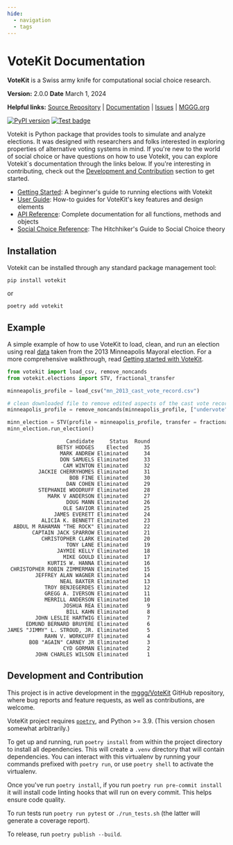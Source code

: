 ```yaml
---
hide:
  - navigation
  - tags
---
```


VoteKit Documentation
===================================

**VoteKit** is a Swiss army knife for computational social choice research.

**Version:** 2.0.0 **Date** March 1, 2024

**Helpful links:** [Source Repository](https://github.com/mggg/VoteKit) | [Documentation](https://mggg.github.io/VoteKit/) | [Issues](https://github.com/mggg/VoteKit/issues) | [MGGG.org](https://mggg.org/)


[![PyPI version](https://badge.fury.io/py/votekit.svg)](https://badge.fury.io/py/votekit)
[![Test badge](https://github.com/mggg/VoteKit/workflows/Test%20&%20Lint/badge.svg)](https://github.com/mggg/VoteKit/actions?query=workflow%3A%22Test+%26+Lint%22)

Votekit is Python package that provides tools to simulate and analyze elections. It was designed with researchers and folks interested in exploring properties of alternative voting systems in mind. If you're new to the world of social choice or have questions on how to use Votekit, you can explore Votekit`s documentation through the links below. If you're interesting in contributing, check out the [Development and Contribution](#development-and-contribution) section to get started.

- [Getting Started](getting_started.md): A beginner's guide to running elections with Votekit
- [User Guide](some_plotting_options.md): How-to guides for VoteKit's key features and design elements
- [API Reference](api.md): Complete documentation for all functions, methods and objects
- [Social Choice Reference](SCR_general_vocabulary.md): The Hitchhiker's Guide to Social Choice theory


## Installation

Votekit can be installed through any standard package management tool:

    pip install votekit

or

    poetry add votekit

## Example

A simple example of how to use VoteKit to load, clean, and run an election using real [data](https://vote.minneapolismn.gov/results-data/election-results/2013/mayor/) taken from the 2013 Minneapolis Mayoral election. For a more comprehensive walkthrough, read [Getting started with VoteKit](getting_started.md). 

```python
from votekit import load_csv, remove_noncands
from votekit.elections import STV, fractional_transfer

minneapolis_profile = load_csv("mn_2013_cast_vote_record.csv")

# clean downloaded file to remove edited aspects of the cast vote record
minneapolis_profile = remove_noncands(minneapolis_profile, ["undervote", "overvote", "UWI"])

minn_election = STV(profile = minneapolis_profile, transfer = fractional_transfer, seats = 1)
minn_election.run_election()
```

                       Candidate     Status  Round
                    BETSY HODGES    Elected     35
                     MARK ANDREW Eliminated     34
                     DON SAMUELS Eliminated     33
                      CAM WINTON Eliminated     32
              JACKIE CHERRYHOMES Eliminated     31
                        BOB FINE Eliminated     30
                       DAN COHEN Eliminated     29
              STEPHANIE WOODRUFF Eliminated     28
                 MARK V ANDERSON Eliminated     27
                       DOUG MANN Eliminated     26
                      OLE SAVIOR Eliminated     25
                   JAMES EVERETT Eliminated     24
               ALICIA K. BENNETT Eliminated     23
      ABDUL M RAHAMAN "THE ROCK" Eliminated     22
            CAPTAIN JACK SPARROW Eliminated     21
               CHRISTOPHER CLARK Eliminated     20
                       TONY LANE Eliminated     19
                    JAYMIE KELLY Eliminated     18
                      MIKE GOULD Eliminated     17
                 KURTIS W. HANNA Eliminated     16
     CHRISTOPHER ROBIN ZIMMERMAN Eliminated     15
             JEFFREY ALAN WAGNER Eliminated     14
                     NEAL BAXTER Eliminated     13
                TROY BENJEGERDES Eliminated     12
                GREGG A. IVERSON Eliminated     11
                MERRILL ANDERSON Eliminated     10
                      JOSHUA REA Eliminated      9
                       BILL KAHN Eliminated      8
             JOHN LESLIE HARTWIG Eliminated      7
          EDMUND BERNARD BRUYERE Eliminated      6
    JAMES "JIMMY" L. STROUD, JR. Eliminated      5
                RAHN V. WORKCUFF Eliminated      4
           BOB "AGAIN" CARNEY JR Eliminated      3
                      CYD GORMAN Eliminated      2
             JOHN CHARLES WILSON Eliminated      1

## Development and Contribution
This project is in active development in the [mggg/VoteKit](https://github.com/mggg/VoteKit) GitHub repository, where bug reports and feature requests, as well as contributions, are welcome.

VoteKit project requires [`poetry`](https://python-poetry.org/docs/#installation), and Python >= 3.9. (This version chosen somewhat arbitrarily.)

To get up and running, run `poetry install` from within the project directory to install all dependencies. This will create a `.venv` directory that will contain dependencies. You can interact with this virtualenv by running your commands prefixed with `poetry run`, or use `poetry shell` to activate the virtualenv.

Once you've run `poetry install`, if you run `poetry run pre-commit install` it will install code linting hooks that will run on every commit. This helps ensure code quality.

To run tests run `poetry run pytest` or `./run_tests.sh` (the latter will generate a coverage report).

To release, run `poetry publish --build`.
